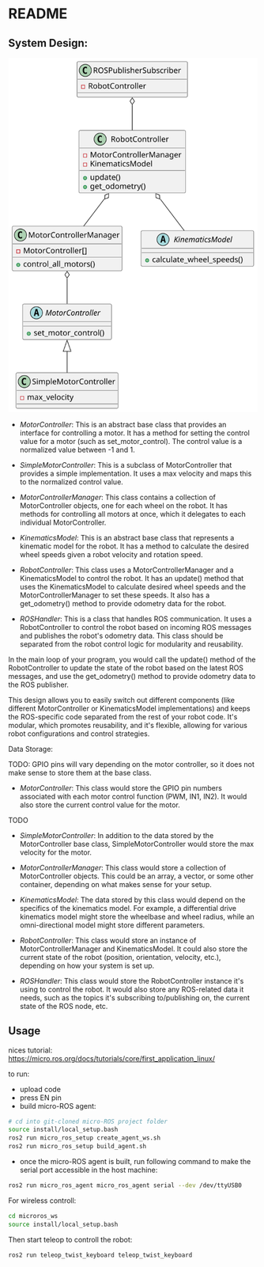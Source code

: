 # README

## System Design:

![System Design](doc/SystemDesign.svg)

- *MotorController*: This is an abstract base class that provides an interface for controlling a motor. It has a method for setting the control value for a motor (such as set_motor_control). The control value is a normalized value between -1 and 1.

- *SimpleMotorController*: This is a subclass of MotorController that provides a simple implementation. It uses a max velocity and maps this to the normalized control value.

- *MotorControllerManager*: This class contains a collection of MotorController objects, one for each wheel on the robot. It has methods for controlling all motors at once, which it delegates to each individual MotorController.

- *KinematicsModel*: This is an abstract base class that represents a kinematic model for the robot. It has a method to calculate the desired wheel speeds given a robot velocity and rotation speed.

- *RobotController*: This class uses a MotorControllerManager and a KinematicsModel to control the robot. It has an update() method that uses the KinematicsModel to calculate desired wheel speeds and the MotorControllerManager to set these speeds. It also has a get_odometry() method to provide odometry data for the robot.

- *ROSHandler*: This is a class that handles ROS communication. It uses a RobotController to control the robot based on incoming ROS messages and publishes the robot's odometry data. This class should be separated from the robot control logic for modularity and reusability.

In the main loop of your program, you would call the update() method of the RobotController to update the state of the robot based on the latest ROS messages, and use the get_odometry() method to provide odometry data to the ROS publisher.

This design allows you to easily switch out different components (like different MotorController or KinematicsModel implementations) and keeps the ROS-specific code separated from the rest of your robot code. It's modular, which promotes reusability, and it's flexible, allowing for various robot configurations and control strategies.


Data Storage:

TODO: GPIO pins will vary depending on the motor controller, so it does not make sense to store them at the base class.
- *MotorController*: This class would store the GPIO pin numbers associated with each motor control function (PWM, IN1, IN2). It would also store the current control value for the motor.

TODO
- *SimpleMotorController*: In addition to the data stored by the MotorController base class, SimpleMotorController would store the max velocity for the motor.

- *MotorControllerManager*: This class would store a collection of MotorController objects. This could be an array, a vector, or some other container, depending on what makes sense for your setup.

- *KinematicsModel*: The data stored by this class would depend on the specifics of the kinematics model. For example, a differential drive kinematics model might store the wheelbase and wheel radius, while an omni-directional model might store different parameters.

- *RobotController*: This class would store an instance of MotorControllerManager and KinematicsModel. It could also store the current state of the robot (position, orientation, velocity, etc.), depending on how your system is set up.

- *ROSHandler*: This class would store the RobotController instance it's using to control the robot. It would also store any ROS-related data it needs, such as the topics it's subscribing to/publishing on, the current state of the ROS node, etc.

## Usage

nices tutorial:
https://micro.ros.org/docs/tutorials/core/first_application_linux/

to run:

- upload code
- press EN pin
- build micro-ROS agent:
```bash
# cd into git-cloned micro-ROS project folder
source install/local_setup.bash
ros2 run micro_ros_setup create_agent_ws.sh
ros2 run micro_ros_setup build_agent.sh
```
- once the micro-ROS agent is built, run following command to make the serial port accessible in the host machine:
```bash
ros2 run micro_ros_agent micro_ros_agent serial --dev /dev/ttyUSB0
```

For wireless controll:


```bash
cd microros_ws
source install/local_setup.bash
```

Then start teleop to controll the robot:
```bash
ros2 run teleop_twist_keyboard teleop_twist_keyboard
```
